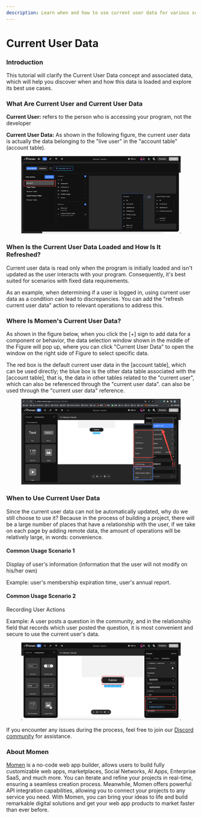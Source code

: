 ```yaml
---
description: Learn when and how to use current user data for various scenarios effectively.
---
```


# Current User Data

### Introduction

This tutorial will clarify the Current User Data concept and associated data, which will help you discover when and how this data is loaded and explore its best use cases.

### What Are Current User and Current User Data

**Current User:** refers to the person who is accessing your program, not the developer

**Current User Data:** As shown in the following figure, the current user data is actually the data belonging to the "live user" in the "account table" (account table).

<figure><img src="../../.gitbook/assets/1 (64).png" alt="What is current user data."><figcaption></figcaption></figure>

### When Is the Current User Data Loaded and How Is It Refreshed?

Current user data is read only when the program is initially loaded and isn't updated as the user interacts with your program. Consequently, it's best suited for scenarios with fixed data requirements.

As an example, when determining if a user is logged in, using current user data as a condition can lead to discrepancies. You can add the "refresh current user data" action to relevant operations to address this.

### Where Is Momen's Current User Data?

As shown in the figure below, when you click the \[+] sign to add data for a component or behavior, the data selection window shown in the middle of the Figure will pop up, where you can click "Current User Data" to open the window on the right side of Figure to select specific data.

The red box is the default current user data in the \[account table], which can be used directly; the blue box is the other data table associated with the \[account table], that is, the data in other tables related to the "current user", which can also be referenced through the "current user data". can also be used through the "current user data" reference.

<figure><img src="../../.gitbook/assets/2 (55).png" alt="Where to find current user data in Momen."><figcaption></figcaption></figure>

### When to Use Current User Data

Since the current user data can not be automatically updated, why do we still choose to use it? Because in the process of building a project, there will be a large number of places that have a relationship with the user, if we take on each page by adding remote data, the amount of operations will be relatively large, in words: convenience.

#### Common Usage Scenario 1

Display of user's information (information that the user will not modify on his/her own)

Example: user's membership expiration time, user's annual report.

#### Common Usage Scenario 2

Recording User Actions

Example: A user posts a question in the community, and in the relationship field that records which user posted the question, it is most convenient and secure to use the current user's data.

<figure><img src="../../.gitbook/assets/3 (52).png" alt="Recording user actions."><figcaption></figcaption></figure>

If you encounter any issues during the process, feel free to join our [Discord community](https://discord.com/invite/UCyhySSXfz) for assistance.

### About Momen

[Momen](https://momen.app/?channel=blog-about) is a no-code web app builder, allows users to build fully customizable web apps, marketplaces, Social Networks, AI Apps, Enterprise SaaS, and much more. You can iterate and refine your projects in real-time, ensuring a seamless creation process. Meanwhile, Momen offers powerful API integration capabilities, allowing you to connect your projects to any service you need. With Momen, you can bring your ideas to life and build remarkable digital solutions and get your web app products to market faster than ever before.
